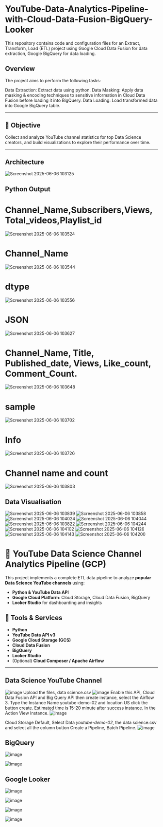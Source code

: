 # YouTube-Data-Analytics-Pipeline-with-Cloud-Data-Fusion-BigQuery-Looker

This repository contains code and configuration files for an Extract, Transform, Load (ETL) project using Google Cloud Data Fusion for data extraction, Google BigQuery for data loading.

## Overview
The project aims to perform the following tasks:

Data Extraction: Extract data using python.
Data Masking: Apply data masking & encoding techniques to sensitive information in Cloud Data Fusion before loading it into BigQuery.
Data Loading: Load transformed data into Google BigQuery table.

---

## 📌 Objective

Collect and analyze YouTube channel statistics for top Data Science creators, and build visualizations to explore their performance over time.

---

## Architecture
![Screenshot 2025-06-06 103125](https://github.com/user-attachments/assets/9722fa60-8058-4888-8e92-6f5af1d328dd)


## Python Output 

# Channel_Name,Subscribers,Views,Total_videos,Playlist_id
![Screenshot 2025-06-06 103524](https://github.com/user-attachments/assets/e4af0c74-3d89-48b8-b5cb-8c703d0625c7)
# Channel_Name
![Screenshot 2025-06-06 103544](https://github.com/user-attachments/assets/ff12f0e1-7d53-4b5f-ab3c-1e6df140bbf2)
# dtype
![Screenshot 2025-06-06 103556](https://github.com/user-attachments/assets/da0bd9b0-f72e-4157-9bb5-1961c8e616e2)
# JSON
![Screenshot 2025-06-06 103627](https://github.com/user-attachments/assets/e3398308-524c-4315-89a9-c92361247396)
# Channel_Name, Title,	Published_date, Views,	Like_count,	Comment_Count.
![Screenshot 2025-06-06 103648](https://github.com/user-attachments/assets/5b25ca54-bc68-4455-bba8-60a43990ea27)
# sample
![Screenshot 2025-06-06 103702](https://github.com/user-attachments/assets/ea089a72-93e2-4f7f-a3a4-f9146e459576)
# Info
![Screenshot 2025-06-06 103726](https://github.com/user-attachments/assets/ced44089-b4c1-486c-9462-53523e14456c)
# Channel name and count
![Screenshot 2025-06-06 103803](https://github.com/user-attachments/assets/43b90adf-3389-4fdf-afb5-99aa1fc0b837)

## Data Visualisation

![Screenshot 2025-06-06 103839](https://github.com/user-attachments/assets/fbf5e3be-7498-427a-8d4e-c98134363b74)
![Screenshot 2025-06-06 103858](https://github.com/user-attachments/assets/0a58700c-72b6-427a-bc0e-74a53a064d8a)
![Screenshot 2025-06-06 104024](https://github.com/user-attachments/assets/9b13bc37-0f7d-4d68-b337-097573594af7)
![Screenshot 2025-06-06 104044](https://github.com/user-attachments/assets/6691e1e3-5060-4db9-a9bc-ee9565599dd8)
![Screenshot 2025-06-06 103822](https://github.com/user-attachments/assets/c3e81be3-2d62-42d4-ab88-f23a2d3971ba)
![Screenshot 2025-06-06 104244](https://github.com/user-attachments/assets/21c53a58-34f2-4221-9a84-d4ecf76aa7e1)
![Screenshot 2025-06-06 104102](https://github.com/user-attachments/assets/812bd0a7-cb3b-4721-b75b-bc250248291c)
![Screenshot 2025-06-06 104126](https://github.com/user-attachments/assets/ed66446e-879e-46e6-b868-d92a0c6e1441)
![Screenshot 2025-06-06 104143](https://github.com/user-attachments/assets/8030e145-9d4c-4589-973f-aeb6e4b196e5)
![Screenshot 2025-06-06 104200](https://github.com/user-attachments/assets/bca9e046-8bd9-4c70-a3e0-ffed1af60dfe)

# 🎥 YouTube Data Science Channel Analytics Pipeline (GCP)

This project implements a complete ETL data pipeline to analyze **popular Data Science YouTube channels** using:

- **Python & YouTube Data API**
- **Google Cloud Platform**: Cloud Storage, Cloud Data Fusion, BigQuery
- **Looker Studio** for dashboarding and insights



## 🔧 Tools & Services

- **Python**
- **YouTube Data API v3**
- **Google Cloud Storage (GCS)**
- **Cloud Data Fusion**
- **BigQuery**
- **Looker Studio**
- (Optional) **Cloud Composer / Apache Airflow**

---

## Data Science YouTube Channel
![image](https://github.com/user-attachments/assets/51ee3cae-21e1-48c4-b04f-1a71c18ce3fc)
Upload the files, data science.csv
![image](https://github.com/user-attachments/assets/7fb20430-6ea4-44ef-bf92-ef47d21f07da)
Enable this API, Cloud Data Fusion API and Big Query API then create instance, select the Airflow 3. Type the Instance Name youtube-demo-02 and location US click the button create.
Estimated time is 15-20 minute after success instance. In the Action View Instance.
![image](https://github.com/user-attachments/assets/a46c3869-7f4e-4cd8-a0c4-b57d0e872dff)

Cloud Storage Default, Select Data *youtube-demo-02*, the data science.csv and select all the column button Create a Pipeline, Batch Pipeline.
![image](https://github.com/user-attachments/assets/634a8c5d-e4e3-4fbf-a2b5-a7b2a9385043)

## BigQuery
![image](https://github.com/user-attachments/assets/ea518ac7-7624-48c6-8e63-ac84b19fceb9)

![image](https://github.com/user-attachments/assets/3da01ec6-afc4-4f24-bad3-4326f41b72f6)

## Google Looker
![image](https://github.com/user-attachments/assets/9102627c-ca33-4c70-b307-c20c90511865)

![image](https://github.com/user-attachments/assets/2f652938-1dcb-44b6-9afe-3879f3b23054)

![image](https://github.com/user-attachments/assets/a4a271f0-f4ef-4180-8df9-164732f59137)

![image](https://github.com/user-attachments/assets/76be6e07-280e-4cae-a928-c738ace04498)
